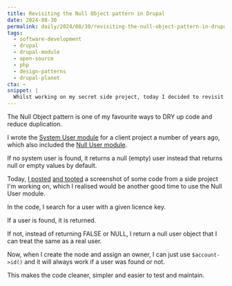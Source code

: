 ```yaml
---
title: Revisiting the Null Object pattern in Drupal
date: 2024-08-30
permalink: daily/2024/08/30/revisiting-the-null-object-pattern-in-drupal
tags:
  - software-development
  - drupal
  - drupal-module
  - open-source
  - php
  - design-patterns
  - drupal-planet
cta: ~
snippet: |
  Whilst working on my secret side project, today I decided to revisit the Null User Drupal module.
---
```


The Null Object pattern is one of my favourite ways to DRY up code and reduce duplication.

I wrote the [System User module][0] for a client project a number of years ago, which also included the [Null User module][1].

If no system user is found, it returns a null (empty) user instead that returns null or empty values by default.

Today, [I posted][2] [and tooted][3] a screenshot of some code from a side project I'm working on, which I realised would be another good time to use the Null User module.

In the code, I search for a user with a given licence key.

If a user is found, it is returned.

If not, instead of returning FALSE or NULL, I return a null user object that I can treat the same as a real user.

Now, when I create the node and assign an owner, I can just use `$account->id()` and it will always work if a user was found or not.

This makes the code cleaner, simpler and easier to test and maintain.

[0]: https://www.drupal.org/project/system_user
[1]: https://www.drupal.org/project/null_user
[2]: https://x.com/opdavies/status/1829183673725284772
[3]: https://mastodon.social/@opdavies/113046773292848198
